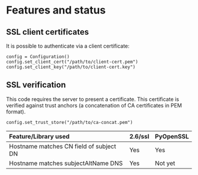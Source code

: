 # Features and status #

## SSL client certificates ##

It is possible to authenticate via a client certificate:

```
config = Configuration()
config.set_client_cert("/path/to/client-cert.pem")
config.set_client_key("/path/to/client-cert.key")
```

## SSL verification ##

This code requires the server to present a certificate. This certificate is verified against trust anchors (a concatenation of CA certificates in PEM format).

```
config.set_trust_store("/path/to/ca-concat.pem")
```

| **Feature/Library used** | **2.6/ssl** | **PyOpenSSL** |
|:-------------------------|:------------|:--------------|
| Hostname matches CN field of subject DN | Yes         | Yes           |
| Hostname matches subjectAltName DNS | Yes         | Not yet       |